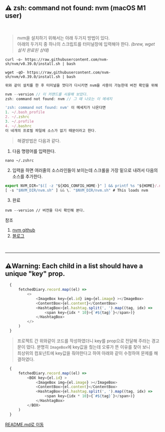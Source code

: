 ## ⚠️ zsh: command not found: nvm (macOS M1 user)

<br>

> nvm을 설치하기 위해서는 아래 두가지 방법이 있다. <br>
아래의 두가지 중 하나의 스크립트를 터미널창에 입력해야 한다. *(brew, wget 설치 완료된 상태)*
```
curl -o- https://raw.githubusercontent.com/nvm-sh/nvm/v0.39.0/install.sh | bash
```
```
wget -qO- https://raw.githubusercontent.com/nvm-sh/nvm/v0.39.0/install.sh | bash
```
```js
위와 같이 설치를 한 후 터미널을 껏다가 다시키면 nvm을 사용이 가능한데 버전 확인을 위해

nvm --version // 이 커맨드를 사용해 보았다.
zsh: command not found: nvm // 그 때 나오는 이 메세지

'zsh: command not found: nvm' 이 메세지가 나온다면 
1. ~/.bash_profile
2. ~/.zshrc
3. ~/.profile
4. ~/.bashrc
이 네개의 프로필 파일에 소스가 없기 때문이라고 한다.
```
> 해결방법은 다음과 같다.
1. 다음 명령어를 입력한다.
```
nano ~/.zshrc
```
2. 입력을 하면 여러줄의 소스라인들이 보이는데 스크롤을 가장 밑으로 내려서 다음의 소스를 추가한다.
```js
export NVM_DIR="$([ -z "${XDG_CONFIG_HOME-}" ] && printf %s "${HOME}/.nvm" || printf %s "${XDG_CONFIG_HOME}/nvm")"
[ -s "$NVM_DIR/nvm.sh" ] && \. "$NVM_DIR/nvm.sh" # This loads nvm
```
3. 완료
```
nvm --version // 버전을 다시 확인해 본다.
```

참조
1. [nvm github](https://github.com/nvm-sh/nvm#installing-and-updating)
2. [블로그](https://dev.to/duhbhavesh/nvm-command-not-found-1ho)

<br>

___

## ⚠️Warning: Each child in a list should have a unique "key" prop.
```js
  {
      fetchedDiary.record.map((el) => 
          <>
              <ImageBox key={el.id} img={el.image} ></ImageBox>
              <ContentBox>{el.content}</ContentBox>
              <HashtagBox>{el.hashtag.split(', ').map((tag, idx) => 
                  <span key={idx * 10}>{`#${tag}`}</span>)}
              </HashtagBox>
          </>
      )
  }
```
> 프로젝트 간 위와같이 코드를 작성하였더니 key를 prop으로 전달해 주라는 경고문이 떴다. 분명히 `ImageBox`에 key값을 줬는데 오류가 뜬 이유를 찾아 보니<br>
> 최상위의 컴포넌트에 key값을 줘야한다고 하여 아래와 같이 수정하여 문제를 해결하였다. <br>

```js
  {
      fetchedDiary.record.map((el) => 
          <BOX key={el.id} >
              <ImageBox img={el.image} ></ImageBox>
              <ContentBox>{el.content}</ContentBox>
              <HashtagBox>{el.hashtag.split(', ').map((tag, idx) => 
                  <span key={idx * 10}>{`#${tag}`}</span>)}
              </HashtagBox>
          </BOX>
      )
  }
```


[README.md로 이동](../README.md)
